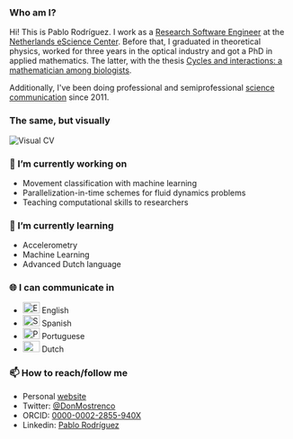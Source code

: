 ### Who am I?

Hi! This is Pablo Rodríguez. I work as a [Research Software Engineer](https://en.wikipedia.org/wiki/Research_software_engineering) at the [Netherlands eScience Center](https://www.esciencecenter.nl/). Before that, I graduated in theoretical physics, worked for three years in the optical industry and got a PhD in applied mathematics. The latter, with the thesis [Cycles and interactions: a mathematician among biologists](https://doi.org/10.18174/520571).

Additionally, I've been doing professional and semiprofessional [science communication](https://pabrod.github.io/pages/sci-comm-en.html#sci-comm) since 2011.

### The same, but visually

![Visual CV](https://pabrod.github.io/images/visual_cv.png)

### 🔭 I’m currently working on

- Movement classification with machine learning
- Parallelization-in-time schemes for fluid dynamics problems
- Teaching computational skills to researchers

### 🌱 I’m currently learning

- Accelerometry
- Machine Learning
- Advanced Dutch language

### 🌐 I can communicate in

- <img src="https://flagpedia.net/data/flags/mini/gb.png" width="30" height="20" alt="English"/> English
- <img src="https://flagpedia.net/data/flags/mini/es.png" width="30" height="20" alt="Spanish"/> Spanish
- <img src="https://flagpedia.net/data/flags/mini/pt.png" width="30" height="20" alt="Portuguese"/> Portuguese
- <img src="https://flagpedia.net/data/flags/mini/nl.png" width="30" height="20" alt="Dutch"/> Dutch

### 📫 How to reach/follow me

- Personal [website](https://pabrod.github.io)
- Twitter: [@DonMostrenco](https://twitter.com/DonMostrenco)
- ORCID: [0000-0002-2855-940X](https://orcid.org/0000-0002-2855-940X)
- Linkedin: [Pablo Rodríguez](https://www.linkedin.com/in/pabrod/)
